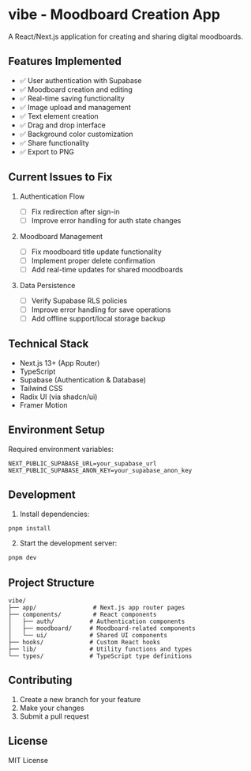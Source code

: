 # vibe - Moodboard Creation App

A React/Next.js application for creating and sharing digital moodboards.

## Features Implemented

- ✅ User authentication with Supabase
- ✅ Moodboard creation and editing
- ✅ Real-time saving functionality
- ✅ Image upload and management
- ✅ Text element creation
- ✅ Drag and drop interface
- ✅ Background color customization
- ✅ Share functionality
- ✅ Export to PNG

## Current Issues to Fix

1. Authentication Flow

   - [ ] Fix redirection after sign-in
   - [ ] Improve error handling for auth state changes

2. Moodboard Management

   - [ ] Fix moodboard title update functionality
   - [ ] Implement proper delete confirmation
   - [ ] Add real-time updates for shared moodboards

3. Data Persistence
   - [ ] Verify Supabase RLS policies
   - [ ] Improve error handling for save operations
   - [ ] Add offline support/local storage backup

## Technical Stack

- Next.js 13+ (App Router)
- TypeScript
- Supabase (Authentication & Database)
- Tailwind CSS
- Radix UI (via shadcn/ui)
- Framer Motion

## Environment Setup

Required environment variables:

```env
NEXT_PUBLIC_SUPABASE_URL=your_supabase_url
NEXT_PUBLIC_SUPABASE_ANON_KEY=your_supabase_anon_key
```

## Development

1. Install dependencies:

```bash
pnpm install
```

2. Start the development server:

```bash
pnpm dev
```

## Project Structure

```
vibe/
├── app/                # Next.js app router pages
├── components/         # React components
│   ├── auth/          # Authentication components
│   ├── moodboard/     # Moodboard-related components
│   └── ui/            # Shared UI components
├── hooks/             # Custom React hooks
├── lib/               # Utility functions and types
└── types/             # TypeScript type definitions
```

## Contributing

1. Create a new branch for your feature
2. Make your changes
3. Submit a pull request

## License

MIT License
